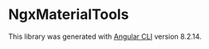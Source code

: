 # NgxMaterialTools

This library was generated with [Angular CLI](https://github.com/angular/angular-cli) version 8.2.14.

